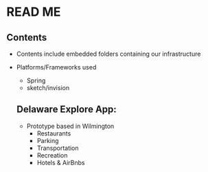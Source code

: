 # READ ME


## Contents
- Contents include embedded folders containing our infrastructure 
- Platforms/Frameworks used
	- Spring
	- sketch/invision

	## Delaware Explore App:
	- Prototype based in Wilmington
		- Restaurants
		- Parking
		- Transportation
		- Recreation
		- Hotels & AirBnbs

		